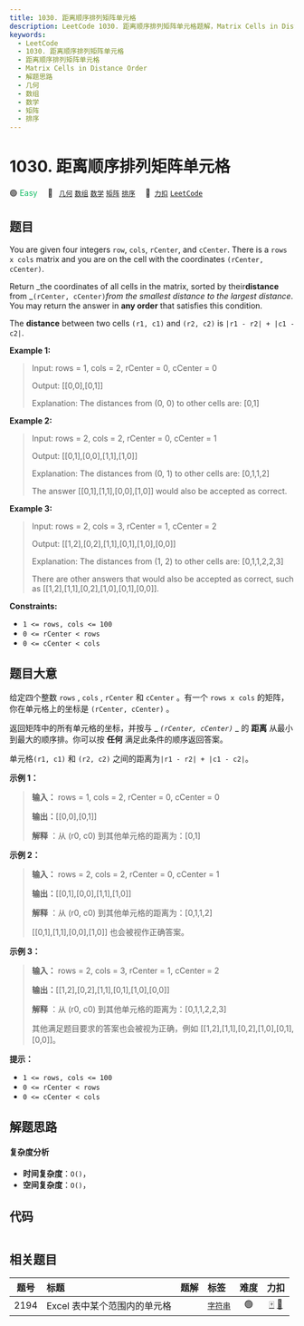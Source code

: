 ```yaml
---
title: 1030. 距离顺序排列矩阵单元格
description: LeetCode 1030. 距离顺序排列矩阵单元格题解，Matrix Cells in Distance Order，包含解题思路、复杂度分析以及完整的 JavaScript 代码实现。
keywords:
  - LeetCode
  - 1030. 距离顺序排列矩阵单元格
  - 距离顺序排列矩阵单元格
  - Matrix Cells in Distance Order
  - 解题思路
  - 几何
  - 数组
  - 数学
  - 矩阵
  - 排序
---
```


# 1030. 距离顺序排列矩阵单元格

🟢 <font color=#15bd66>Easy</font>&emsp; 🔖&ensp; [`几何`](/tag/geometry.md) [`数组`](/tag/array.md) [`数学`](/tag/math.md) [`矩阵`](/tag/matrix.md) [`排序`](/tag/sorting.md)&emsp; 🔗&ensp;[`力扣`](https://leetcode.cn/problems/matrix-cells-in-distance-order) [`LeetCode`](https://leetcode.com/problems/matrix-cells-in-distance-order)

## 题目

You are given four integers `row`, `cols`, `rCenter`, and `cCenter`. There is
a `rows x cols` matrix and you are on the cell with the coordinates `(rCenter,
cCenter)`.

Return _the coordinates of all cells in the matrix, sorted by
their**distance** from _`(rCenter, cCenter)`_from the smallest distance to the
largest distance_. You may return the answer in **any order** that satisfies
this condition.

The **distance** between two cells `(r1, c1)` and `(r2, c2)` is `|r1 - r2| +
|c1 - c2|`.



**Example 1:**

> Input: rows = 1, cols = 2, rCenter = 0, cCenter = 0
> 
> Output: [[0,0],[0,1]]
> 
> Explanation: The distances from (0, 0) to other cells are: [0,1]

**Example 2:**

> Input: rows = 2, cols = 2, rCenter = 0, cCenter = 1
> 
> Output: [[0,1],[0,0],[1,1],[1,0]]
> 
> Explanation: The distances from (0, 1) to other cells are: [0,1,1,2]
> 
> The answer [[0,1],[1,1],[0,0],[1,0]] would also be accepted as correct.

**Example 3:**

> Input: rows = 2, cols = 3, rCenter = 1, cCenter = 2
> 
> Output: [[1,2],[0,2],[1,1],[0,1],[1,0],[0,0]]
> 
> Explanation: The distances from (1, 2) to other cells are: [0,1,1,2,2,3]
> 
> There are other answers that would also be accepted as correct, such as [[1,2],[1,1],[0,2],[1,0],[0,1],[0,0]].

**Constraints:**

  * `1 <= rows, cols <= 100`
  * `0 <= rCenter < rows`
  * `0 <= cCenter < cols`


## 题目大意

给定四个整数 `rows` ,   `cols` ,  `rCenter` 和 `cCenter` 。有一个 `rows x cols`
的矩阵，你在单元格上的坐标是 `(rCenter, cCenter)` 。

返回矩阵中的所有单元格的坐标，并按与 _ _`(rCenter, cCenter)`_ _ 的 **距离** 从最小到最大的顺序排。你可以按 **任何**
满足此条件的顺序返回答案。

单元格`(r1, c1)` 和 `(r2, c2)` 之间的距离为`|r1 - r2| + |c1 - c2|`。



**示例 1：**

> 
> 
> 
> 
> 
> **输入：** rows = 1, cols = 2, rCenter = 0, cCenter = 0
> 
> **输出：**[[0,0],[0,1]]
> 
> **解释** ：从 (r0, c0) 到其他单元格的距离为：[0,1]
> 
> 

**示例 2：**

> 
> 
> 
> 
> 
> **输入：** rows = 2, cols = 2, rCenter = 0, cCenter = 1
> 
> **输出：**[[0,1],[0,0],[1,1],[1,0]]
> 
> **解释** ：从 (r0, c0) 到其他单元格的距离为：[0,1,1,2]
> 
> [[0,1],[1,1],[0,0],[1,0]] 也会被视作正确答案。
> 
> 

**示例 3：**

> 
> 
> 
> 
> 
> **输入：** rows = 2, cols = 3, rCenter = 1, cCenter = 2
> 
> **输出：**[[1,2],[0,2],[1,1],[0,1],[1,0],[0,0]]
> 
> **解释** ：从 (r0, c0) 到其他单元格的距离为：[0,1,1,2,2,3]
> 
> 其他满足题目要求的答案也会被视为正确，例如 [[1,2],[1,1],[0,2],[1,0],[0,1],[0,0]]。
> 
> 



**提示：**

  * `1 <= rows, cols <= 100`
  * `0 <= rCenter < rows`
  * `0 <= cCenter < cols`


## 解题思路

#### 复杂度分析

- **时间复杂度**：`O()`，
- **空间复杂度**：`O()`，

## 代码

```javascript

```

## 相关题目

<!-- prettier-ignore -->
| 题号 | 标题 | 题解 | 标签 | 难度 | 力扣 |
| :------: | :------ | :------: | :------ | :------: | :------: |
| 2194 | Excel 表中某个范围内的单元格 |  |  [`字符串`](/tag/string.md) | 🟢 | [🀄️](https://leetcode.cn/problems/cells-in-a-range-on-an-excel-sheet) [🔗](https://leetcode.com/problems/cells-in-a-range-on-an-excel-sheet) |